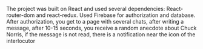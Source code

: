 The project was built on React and used several dependencies:
React-router-dom and react-redux. Used Firebase for authorization and 
database. After authorization, you get to a page with several chats, after
writing a message, after 10-15 seconds, you receive a random anecdote 
about Chuck Norris, if the message is not read, there is a notification near 
the icon of the interlocutor
